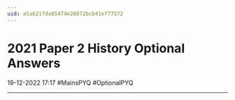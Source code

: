 ```yaml
---
uid: a5a621fda85474e28872bcb41ef77572
---
```


# 2021 Paper 2 History Optional Answers
19-12-2022 17:17
#MainsPYQ #OptionalPYQ 

---

